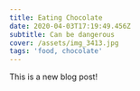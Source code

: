 ```yaml
---
title: Eating Chocolate
date: 2020-04-03T17:19:49.456Z
subtitle: Can be dangerous
cover: /assets/img_3413.jpg
tags: 'food, chocolate'
---
```

This is a new blog post!